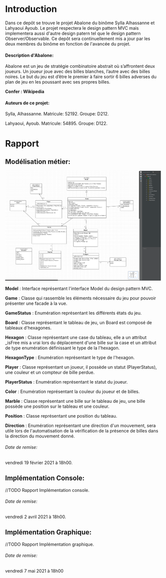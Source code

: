 # Introduction

Dans ce depôt se trouve le projet Abalone du binôme Sylla Alhassanne et Lahyaoui Ayoub.
Le projet respectera le design pattern MVC mais implementera aussi d'autre design patern tel que le design pattern Observer/Observable.
Ce depôt sera continuellement mis a jour par les deux membres du binôme en fonction de l'avancée du projet.

#### Description d'Abalone:
Abalone est un jeu de stratégie combinatoire abstrait où s’affrontent deux joueurs.
Un joueur joue avec des billes blanches, l’autre avec des billes noires. Le but du jeu est d’être le premier à faire sortir 6 billes adverses du plan de jeu en les poussant avec ses propres billes.

**Confer : Wikipedia**

#### Auteurs de ce projet:
Sylla, Alhassanne.
Matricule: 52192.
Groupe: D212.

Lahyaoui, Ayoub. 
Matricule: 54895.
Groupe: D122.

# Rapport

## Modélisation métier:
![alt text](Analyse/Image/AbaloneModelisation.PNG?raw=true)

**Model** : Interface représentant l'interface Model du design pattern MVC.

**Game** : Classe qui rassemble les éléments nécessaire du jeu pour pouvoir présenter une facade à la vue.

**GameStatus** : Enumération représentant les différents états du jeu.

**Board** : Classe représentant le tableau de jeu, un Board est composé de tableaux d'hexagones.

**Hexagon** : Classe représentant une case du tableau, 
        elle a un attribut _isFree mis a vrai lors du déplacement d'une bille sur la case et 
        un attribut de type enumération définissant le type de la l'hexagon.

**HexagonType** : Enumération représentant le type de l'hexagon.

**Player** : Classe représentant un joueur, il possède un statut (PlayerStatus), 
        une couleur et un compteur de bille perdue.

**PlayerStatus** : Enumération représentant le statut du joueur.

**Color** : Enumération représentant la couleur du joueur et de billes.

**Marble** : Classe représentant une bille sur le tableau de jeu, 
        une bille possède une position sur le tableau et une couleur.

**Position** : Classe représentant une position du tableau.

**Direction** : Enumération représentant une direction d'un mouvement, 
        sera utile lors de l'automatisation de la vérification de la présence de billes 
        dans la direction du mouvement donné.

###### Date de remise:
vendredi 19 février 2021 à 18h00.

## Implémentation Console:
//TODO Rapport Implémentation console.
###### Date de remise:
vendredi 2 avril 2021 à 18h00.

## Implémentation Graphique:
//TODO Rapport Implémentation graphique.
###### Date de remise:
vendredi 7 mai 2021 à 18h00

